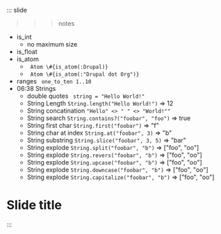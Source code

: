 
::: slide

>>> notes

- is_int
  - no maximum size
- is_float
- is_atom
  - ``` Atom \#{is_atom(:Drupal)}```
  - ``` Atom \#{is_atom(:"Drupal dot Org")}```
- ranges
  ``` one_to_ten 1..10```
- 06:38 Strings
  - double quotes ``` string = "Hello World!"```
  - String Length ``` String.length("Hello World!") ``` => 12
  - String concatination ``` "Hello" <> " " <> "World!"" ```
  - String search ``` String.contains?("foobar", "foo") ``` => true
  - String first char ``` String.first("foobar") ``` => "f"
  - String char at index ``` String.at("foobar", 3) ``` => "b"
  - String substring ``` String.slice("foobar", 3, 5) ``` => "bar"
  - String explode ``` String.split("foobar", "b") ``` => ["foo", "oo"]
  - String explode ``` String.revers("foobar", "b") ``` => ["foo", "oo"]
  - String explode ``` String.upcase("foobar", "b") ``` => ["foo", "oo"]
  - String explode ``` String.downcase("foobar", "b") ``` => ["foo", "oo"]
  - String explode ``` String.capitalize("foobar", "b") ``` => ["foo", "oo"]

>>>

# Slide title

:::
